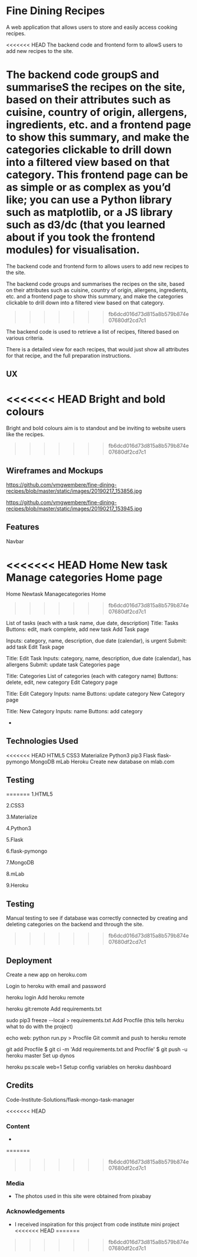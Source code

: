 # Fine Dining Recipes

A web application that allows users to store and easily access cooking recipes.

<<<<<<< HEAD
The backend code and frontend form to allowS users to add new recipes to the site.

The backend code  groupS and summariseS the recipes on the site, based on their attributes such as cuisine, country of origin, allergens, ingredients, etc. and a frontend page to show this summary, and make the categories clickable to drill down into a filtered view based on that category. This frontend page can be as simple or as complex as you’d like; you can use a Python library such as matplotlib, or a JS library such as d3/dc (that you learned about if you took the frontend modules) for visualisation.
=======
The backend code and frontend form to allows users to add new recipes to the site.

The backend code  groups and summarises the recipes on the site, based on their attributes such as cuisine, country of origin, allergens, ingredients, etc. and a frontend page to show this summary, and make the categories clickable to drill down into a filtered view based on that category. 
>>>>>>> fb6dcd016d73d815a8b579b874e07680df2cd7c1

The backend code is used to retrieve a list of recipes, filtered based on various criteria.

There is a detailed view for each recipes, that would just show all attributes for that recipe, and the full preparation instructions.
 
## UX


<<<<<<< HEAD
Bright and bold colours 
=======
Bright and bold colours aim is to standout and be inviting to website users like the recipes.
>>>>>>> fb6dcd016d73d815a8b579b874e07680df2cd7c1
## Wireframes and Mockups
https://github.com/vmgwembere/fine-dining-recipes/blob/master/static/images/20190217_153856.jpg

https://github.com/vmgwembere/fine-dining-recipes/blob/master/static/images/20190217_153945.jpg
## Features
Navbar

<<<<<<< HEAD
Home New task Manage categories Home page
=======
Home Newtask Managecategories Home 
>>>>>>> fb6dcd016d73d815a8b579b874e07680df2cd7c1

List of tasks (each with a task name, due date, description) Title: Tasks Buttons: edit, mark complete, add new task Add Task page

Inputs: category, name, description, due date (calendar), is urgent Submit: add task Edit Task page

Title: Edit Task Inputs: category, name, description, due date (calendar), has allergens Submit: update task Categories page

Title: Categories List of categories (each with category name) Buttons: delete, edit, new category Edit Category page

Title: Edit Category Inputs: name Buttons: update category New Category page

Title: New Category Inputs: name Buttons: add category 
 

- 
## Technologies Used
<<<<<<< HEAD
HTML5 
CSS3 
Materialize
Python3
pip3
Flask
flask-pymongo
MongoDB
mLab
Heroku
Create new database on mlab.com


## Testing


=======
1.HTML5 

2.CSS3 

3.Materialize

4.Python3

5.Flask

6.flask-pymongo

7.MongoDB

8.mLab

9.Heroku



## Testing

Manual testing to see if database was correctly connected by creating and deleting categories on the backend and through the site.
>>>>>>> fb6dcd016d73d815a8b579b874e07680df2cd7c1


## Deployment

Create a new app on heroku.com

Login to heroku with email and password

heroku login Add heroku remote

heroku git:remote Add requirements.txt

sudo pip3 freeze --local > requirements.txt Add Procfile (this tells heroku what to do with the project)

echo web: python run.py > Procfile Git commit and push to heroku remote

git add Procfile $ git ci -m 'Add requirements.txt and Procfile' $ git push -u heroku master Set up dynos

heroku ps:scale web=1 Setup config variables on heroku dashboard

## Credits

Code-Institute-Solutions/flask-mongo-task-manager 

<<<<<<< HEAD
### Content
- 
=======
>>>>>>> fb6dcd016d73d815a8b579b874e07680df2cd7c1

### Media
- The photos used in this site were obtained from pixabay

### Acknowledgements

- I received inspiration for this project from code institute mini project
<<<<<<< HEAD
=======


>>>>>>> fb6dcd016d73d815a8b579b874e07680df2cd7c1

